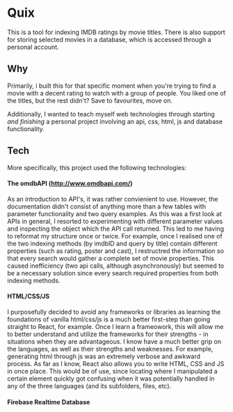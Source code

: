 # Quix
This is a tool for indexing IMDB ratings by movie titles. There is also support for storing selected movies in a database, which is accessed through a personal account.

## Why
Primarily, i built this for that specific moment when you're trying to find a movie with a decent rating to watch with a group of people. You liked one of the titles, but the rest  didn't? Save to favourites, move on.

Additionally, I wanted to teach myself web technologies through starting _and finishing_ a personal project involving an api, css, html, js and database functionality.

## Tech
More specifically, this project used the following technologies:

#### The omdbAPI (http://www.omdbapi.com/)
As an introduction to API's, it was rather convienient to use. However, the documentation didn't consist of anything more than a few tables with parameter functionality and two query examples. As this was a first look at APIs in general, I resorted to experimenting with different parameter values and inspecting the object which the API call returned. This led to me having to reformat my structure once or twice. For example, once I realised one of the two indexing methods (by imdbID and query by title) contain different properties (such as rating, poster and cast), I restructred the information so that every search would gather a complete set of movie properties. This caused inefficiency (two api calls, although asynchronously) but seemed to be a necessary solution since every search required properties from both indexing methods.

#### HTML/CSS/JS
I purposefully decided to avoid any frameworks or libraries as learning the foundations of vanilla html/css/js is a much better first-step than going straight to React, for example. Once I learn a frameowork, this will allow me to better understand and utilize the frameworks for their strengths - in situations when they are advantageous.  I know have a much better grip on the languages, as well as their strengths and weaknesses. For example, generating html through js was an extremely verbose and awkward process. As far as I know, React also allows you to write HTML, CSS and JS in once place. This would be of use, since locating where I manipulated a certain element quickly got confusing when it was potentially handled in any of the three languages (and its subfolders, files, etc).

#### Firebase Realtime Database
